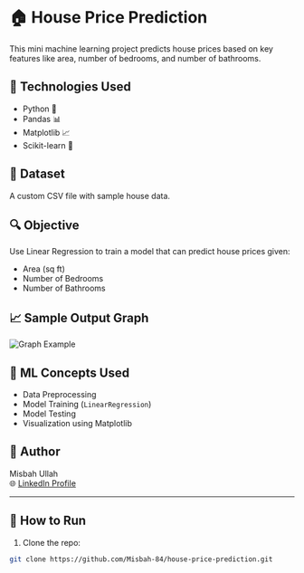 # 🏠 House Price Prediction

This mini machine learning project predicts house prices based on key features like area, number of bedrooms, and number of bathrooms.

## 📌 Technologies Used
- Python 🐍
- Pandas 📊
- Matplotlib 📈
- Scikit-learn 🤖

## 📂 Dataset
A custom CSV file with sample house data.

## 🔍 Objective
Use Linear Regression to train a model that can predict house prices given:
- Area (sq ft)
- Number of Bedrooms
- Number of Bathrooms

## 📈 Sample Output Graph
![Graph Example](example-graph.png) <!-- Upload your graph screenshot with this name -->

## 🧠 ML Concepts Used
- Data Preprocessing
- Model Training (`LinearRegression`)
- Model Testing
- Visualization using Matplotlib

## 🤝 Author
Misbah Ullah  
🌐 [LinkedIn Profile](https://www.linkedin.com/in/your-profile-link)

---

## 🚀 How to Run

1. Clone the repo:
```bash
git clone https://github.com/Misbah-84/house-price-prediction.git
